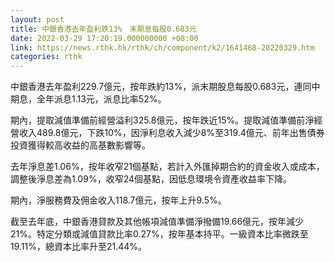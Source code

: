 ```yaml
---
layout: post
title: 中銀香港去年盈利跌13%　末期息每股0.683元
date: 2022-03-29 17:20:19.000000000 +08:00
link: https://news.rthk.hk/rthk/ch/component/k2/1641468-20220329.htm
categories: rthk
---
```


中銀香港去年盈利229.7億元，按年跌約13%，派末期股息每股0.683元，連同中期息，全年派息1.13元，派息比率52%。

期內，提取減值準備前經營溢利325.8億元，按年跌近15%。提取減值準備前淨經營收入489.8億元，下跌10%，因淨利息收入減少8%至319.4億元、前年出售債券投資獲得較高收益的高基數影響等。

去年淨息差1.06%，按年收窄21個基點，若計入外匯掉期合約的資金收入或成本，調整後淨息差為1.09%，收窄24個基點，因低息環境令資產收益率下降。

期內，淨服務費及佣金收入118.7億元，按年上升9.5%。

截至去年底，中銀香港貸款及其他帳項減值準備淨撥備19.66億元，按年減少21%。特定分類或減值貸款比率0.27%，按年基本持平。一級資本比率微跌至19.11%，總資本比率升至21.44%。
